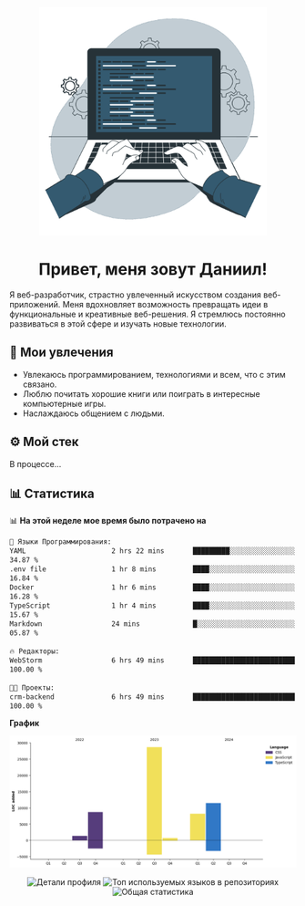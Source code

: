 <div align="center">
  <img width="400" src="assets/main_pic.webp" alt="">
  <h1>Привет, меня зовут Даниил!</h1>
</div>

Я веб-разработчик, страстно увлеченный искусством создания веб-приложений. Меня вдохновляет возможность превращать идеи в функциональные и креативные веб-решения. Я стремлюсь постоянно развиваться в этой сфере и изучать новые технологии.

## :game_die: Мои увлечения

* Увлекаюсь программированием, технологиями и всем, что с этим связано.
* Люблю почитать хорошие книги или поиграть в интересные компьютерные игры.
* Наслаждаюсь общением с людьми.

## :gear: Мой стек

В процессе...

## :bar_chart: Статистика

<!--START_SECTION:waka-->
📊 **На этой неделе мое время было потрачено на** 

```text
💬 Языки Программирования: 
YAML                     2 hrs 22 mins       █████████░░░░░░░░░░░░░░░░   34.87 % 
.env file                1 hr 8 mins         ████░░░░░░░░░░░░░░░░░░░░░   16.84 % 
Docker                   1 hr 6 mins         ████░░░░░░░░░░░░░░░░░░░░░   16.28 % 
TypeScript               1 hr 4 mins         ████░░░░░░░░░░░░░░░░░░░░░   15.67 % 
Markdown                 24 mins             █░░░░░░░░░░░░░░░░░░░░░░░░   05.87 % 

🔥 Редакторы: 
WebStorm                 6 hrs 49 mins       █████████████████████████   100.00 % 

🐱‍💻 Проекты: 
crm-backend              6 hrs 49 mins       █████████████████████████   100.00 % 
```

**График**

![Lines of Code chart](https://raw.githubusercontent.com/daniilgrigorev01/daniilgrigorev01/main/assets/bar_graph.png)


<!--END_SECTION:waka-->

<div align="center">
  <img src="http://github-profile-summary-cards.vercel.app/api/cards/profile-details?username=daniilgrigorev01&theme=github" alt="Детали профиля">
  <img src="http://github-profile-summary-cards.vercel.app/api/cards/repos-per-language?username=daniilgrigorev01&theme=github" alt="Топ используемых языков в репозиториях">
  <img src="http://github-profile-summary-cards.vercel.app/api/cards/stats?username=daniilgrigorev01&theme=github" alt="Общая статистика">
</div>
